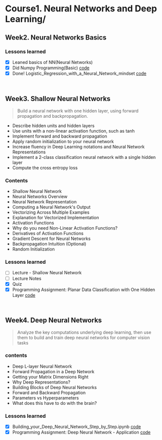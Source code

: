 # Course1. Neural Networks and Deep Learning/
## Week2. Neural Networks Basics
### Lessons learned
- [x] Leaned basics of NN(Neural Networks)
- [x] Did Numpy Programming(Basic) [code]()
- [x] Done! Logistic_Regression_with_a_Neural_Network_mindset [code]()
<br>

## Week3. Shallow Neural Networks
> Build a neural network with one hidden layer, using forward propagation and backpropagation.

* Describe hidden units and hidden layers
* Use units with a non-linear activation function, such as tanh
* Implement forward and backward propagation
* Apply random initialization to your neural network
* Increase fluency in Deep Learning notations and Neural Network Representations
* Implement a 2-class classification neural network with a single hidden layer
* Compute the cross entropy loss

### Contents
* Shallow Neural Network
* Neural Networks Overview
* Neural Network Representation
* Computing a Neural Network's Output
* Vectorizing Across Multiple Examples
* Explanation for Vectorized Implementation
* Activation Functions
* Why do you need Non-Linear Activation Functions?
* Derivatives of Activation Functions
* Gradient Descent for Neural Networks
* Backpropagation Intuition (Optional)
* Random Initialization


### Lessons learned
- [ ] Lecture - Shallow Neural Network
- [ ] Lecture Notes
- [x] Quiz
- [x] Programming Assignment: Planar Data Classification with One Hidden Layer [code](https://github.com/Steve-YJ/Google-ML-Bootcamp-2021-Kor/blob/main/Part1.%20Coursera%20Deep%20Learning%20Specialization%20Courses/Course1.%20Neural%20Networks%20and%20Deep%20Learning/Week3.%20Shallow%20Neural%20Networks/Planar_data_classification_with_one_hidden_layer.ipynb)
<br>

## Week4. Deep Neural Networks
> Analyze the key computations underlying deep learning, then use them to build and train deep neural networks for computer vision tasks

### contents
* Deep L-layer Neural Network
* Forward Propagation in a Deep Network
* Getting your Matrix Dimensions Right
* Why Deep Representations?
* Building Blocks of Deep Neural Networks
* Forward and Backward Propagation
* Parameters vs Hyperparameters
* What does this have to do with the brain?

### Lessons learned
- [x] Building_your_Deep_Neural_Network_Step_by_Step.ipynb [code](https://github.com/Steve-YJ/Google-ML-Bootcamp-2021-Kor/blob/main/Part1.%20Coursera%20Deep%20Learning%20Specialization%20Courses/Course1.%20Neural%20Networks%20and%20Deep%20Learning/Week4.%20Deep%20Neural%20Networks/Building_your_Deep_Neural_Network_Step_by_Step.ipynb)
- [x] Programming Assignment: Deep Neural Network - Application [code](https://github.com/Steve-YJ/Google-ML-Bootcamp-2021-Kor/blob/main/Part1.%20Coursera%20Deep%20Learning%20Specialization%20Courses/Course1.%20Neural%20Networks%20and%20Deep%20Learning/Week4.%20Deep%20Neural%20Networks/Deep%20Neural%20Network%20-%20Application.ipynb)
